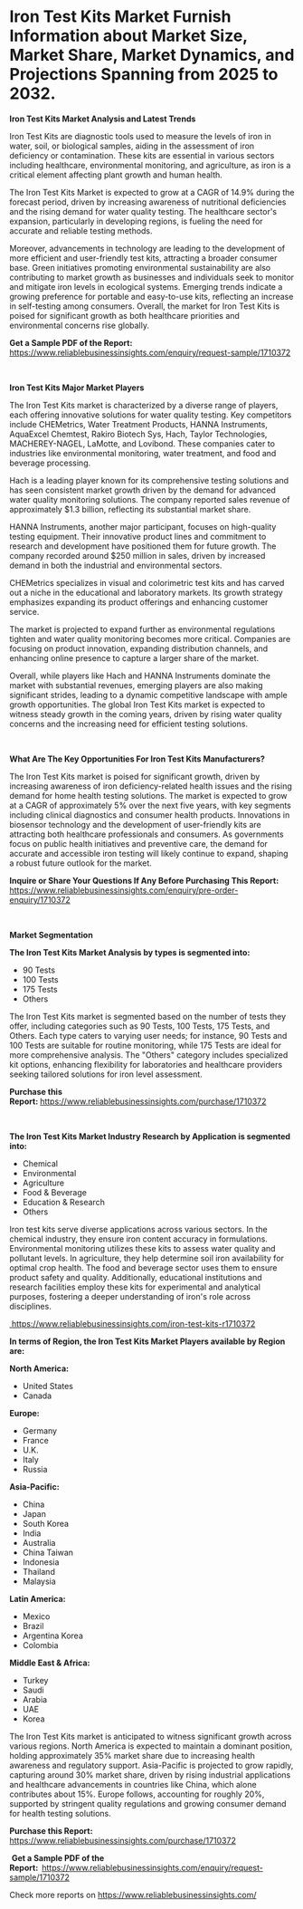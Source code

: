 <p><h1>Iron Test Kits Market Furnish Information about Market Size, Market Share, Market Dynamics, and Projections Spanning from 2025 to 2032.</h1></p><p><strong>Iron Test Kits Market Analysis and Latest Trends</strong></p>
<p><p>Iron Test Kits are diagnostic tools used to measure the levels of iron in water, soil, or biological samples, aiding in the assessment of iron deficiency or contamination. These kits are essential in various sectors including healthcare, environmental monitoring, and agriculture, as iron is a critical element affecting plant growth and human health.</p><p>The Iron Test Kits Market is expected to grow at a CAGR of 14.9% during the forecast period, driven by increasing awareness of nutritional deficiencies and the rising demand for water quality testing. The healthcare sector's expansion, particularly in developing regions, is fueling the need for accurate and reliable testing methods. </p><p>Moreover, advancements in technology are leading to the development of more efficient and user-friendly test kits, attracting a broader consumer base. Green initiatives promoting environmental sustainability are also contributing to market growth as businesses and individuals seek to monitor and mitigate iron levels in ecological systems. Emerging trends indicate a growing preference for portable and easy-to-use kits, reflecting an increase in self-testing among consumers. Overall, the market for Iron Test Kits is poised for significant growth as both healthcare priorities and environmental concerns rise globally.</p></p>
<p><strong>Get a Sample PDF of the Report:&nbsp;</strong> <a href="https://www.reliablebusinessinsights.com/enquiry/request-sample/1710372?utm_campaign=1119&utm_medium=2&utm_source=Github&utm_content=ia&utm_term=10012025&utm_id=iron-test-kits">https://www.reliablebusinessinsights.com/enquiry/request-sample/1710372</a></p>
<p>&nbsp;</p>
<p><strong>Iron Test Kits Major Market Players</strong></p>
<p><p>The Iron Test Kits market is characterized by a diverse range of players, each offering innovative solutions for water quality testing. Key competitors include CHEMetrics, Water Treatment Products, HANNA Instruments, AquaExcel Chemtest, Rakiro Biotech Sys, Hach, Taylor Technologies, MACHEREY-NAGEL, LaMotte, and Lovibond. These companies cater to industries like environmental monitoring, water treatment, and food and beverage processing.</p><p>Hach is a leading player known for its comprehensive testing solutions and has seen consistent market growth driven by the demand for advanced water quality monitoring solutions. The company reported sales revenue of approximately $1.3 billion, reflecting its substantial market share.</p><p>HANNA Instruments, another major participant, focuses on high-quality testing equipment. Their innovative product lines and commitment to research and development have positioned them for future growth. The company recorded around $250 million in sales, driven by increased demand in both the industrial and environmental sectors.</p><p>CHEMetrics specializes in visual and colorimetric test kits and has carved out a niche in the educational and laboratory markets. Its growth strategy emphasizes expanding its product offerings and enhancing customer service.</p><p>The market is projected to expand further as environmental regulations tighten and water quality monitoring becomes more critical. Companies are focusing on product innovation, expanding distribution channels, and enhancing online presence to capture a larger share of the market.</p><p>Overall, while players like Hach and HANNA Instruments dominate the market with substantial revenues, emerging players are also making significant strides, leading to a dynamic competitive landscape with ample growth opportunities. The global Iron Test Kits market is expected to witness steady growth in the coming years, driven by rising water quality concerns and the increasing need for efficient testing solutions.</p></p>
<p>&nbsp;</p>
<p><strong>What Are The Key Opportunities For Iron Test Kits Manufacturers?</strong></p>
<p><p>The Iron Test Kits market is poised for significant growth, driven by increasing awareness of iron deficiency-related health issues and the rising demand for home health testing solutions. The market is expected to grow at a CAGR of approximately 5% over the next five years, with key segments including clinical diagnostics and consumer health products. Innovations in biosensor technology and the development of user-friendly kits are attracting both healthcare professionals and consumers. As governments focus on public health initiatives and preventive care, the demand for accurate and accessible iron testing will likely continue to expand, shaping a robust future outlook for the market.</p></p>
<p><strong>Inquire or Share Your Questions If Any Before Purchasing This Report:</strong> <a href="https://www.reliablebusinessinsights.com/enquiry/pre-order-enquiry/1710372?utm_campaign=1119&utm_medium=2&utm_source=Github&utm_content=ia&utm_term=10012025&utm_id=iron-test-kits">https://www.reliablebusinessinsights.com/enquiry/pre-order-enquiry/1710372</a></p>
<p>&nbsp;</p>
<p><strong>Market Segmentation</strong></p>
<p><strong>The Iron Test Kits Market Analysis by types is segmented into:</strong></p>
<p><ul><li>90 Tests</li><li>100 Tests</li><li>175 Tests</li><li>Others</li></ul></p>
<p><p>The Iron Test Kits market is segmented based on the number of tests they offer, including categories such as 90 Tests, 100 Tests, 175 Tests, and Others. Each type caters to varying user needs; for instance, 90 Tests and 100 Tests are suitable for routine monitoring, while 175 Tests are ideal for more comprehensive analysis. The "Others" category includes specialized kit options, enhancing flexibility for laboratories and healthcare providers seeking tailored solutions for iron level assessment.</p></p>
<p><strong>Purchase this Report:&nbsp;</strong><a href="https://www.reliablebusinessinsights.com/purchase/1710372?utm_campaign=1119&utm_medium=2&utm_source=Github&utm_content=ia&utm_term=10012025&utm_id=iron-test-kits">https://www.reliablebusinessinsights.com/purchase/1710372</a></p>
<p>&nbsp;</p>
<p><strong>The Iron Test Kits Market Industry Research by Application is segmented into:</strong></p>
<p><ul><li>Chemical</li><li>Environmental</li><li>Agriculture</li><li>Food & Beverage</li><li>Education & Research</li><li>Others</li></ul></p>
<p><p>Iron test kits serve diverse applications across various sectors. In the chemical industry, they ensure iron content accuracy in formulations. Environmental monitoring utilizes these kits to assess water quality and pollutant levels. In agriculture, they help determine soil iron availability for optimal crop health. The food and beverage sector uses them to ensure product safety and quality. Additionally, educational institutions and research facilities employ these kits for experimental and analytical purposes, fostering a deeper understanding of iron's role across disciplines.</p></p>
<p><a href="https://www.reliablebusinessinsights.com/iron-test-kits-r1710372?utm_campaign=1119&utm_medium=2&utm_source=Github&utm_content=ia&utm_term=10012025&utm_id=iron-test-kits">&nbsp;https://www.reliablebusinessinsights.com/iron-test-kits-r1710372</a></p>
<p><strong>In terms of Region, the Iron Test Kits Market Players available by Region are:</strong></p>
<p>
    <p> <strong> North America: </strong>
        <ul>
            <li>United States</li>
            <li>Canada</li>
        </ul>
        </p> 
    <p> <strong> Europe: </strong>
        <ul>
            <li>Germany</li>
            <li>France</li>
            <li>U.K.</li>
            <li>Italy</li>
            <li>Russia</li>
        </ul>
        </p> 
    <p> <strong> Asia-Pacific: </strong>
        <ul>
            <li>China</li>
            <li>Japan</li>
            <li>South Korea</li>
            <li>India</li>
            <li>Australia</li>
            <li>China Taiwan</li>
            <li>Indonesia</li>
            <li>Thailand</li>
            <li>Malaysia</li>
        </ul>
        </p> 
    <p> <strong> Latin America: </strong>
        <ul>
            <li>Mexico</li>
            <li>Brazil</li>
            <li>Argentina Korea</li>
            <li>Colombia</li>
        </ul>
        </p> 
    <p> <strong> Middle East & Africa: </strong>
        <ul>
            <li>Turkey</li>
            <li>Saudi</li>
            <li>Arabia</li>
            <li>UAE</li>
            <li>Korea</li>
        </ul>
    </p>
    </p>
<p><p>The Iron Test Kits market is anticipated to witness significant growth across various regions. North America is expected to maintain a dominant position, holding approximately 35% market share due to increasing health awareness and regulatory support. Asia-Pacific is projected to grow rapidly, capturing around 30% market share, driven by rising industrial applications and healthcare advancements in countries like China, which alone contributes about 15%. Europe follows, accounting for roughly 20%, supported by stringent quality regulations and growing consumer demand for health testing solutions.</p></p>
<p><strong>Purchase this Report: </strong><a href="https://www.reliablebusinessinsights.com/purchase/1710372?utm_campaign=1119&utm_medium=2&utm_source=Github&utm_content=ia&utm_term=10012025&utm_id=iron-test-kits">https://www.reliablebusinessinsights.com/purchase/1710372</a></p>
<p>&nbsp;<strong>Get a Sample PDF of the Report:&nbsp;&nbsp;</strong><a href="https://www.reliablebusinessinsights.com/enquiry/request-sample/1710372?utm_campaign=1119&utm_medium=2&utm_source=Github&utm_content=ia&utm_term=10012025&utm_id=iron-test-kits">https://www.reliablebusinessinsights.com/enquiry/request-sample/1710372</a></p>
<p><strong></strong></p>
<p>Check more reports on <a href="https://www.reliablebusinessinsights.com/?utm_campaign=1119&utm_medium=2&utm_source=Github&utm_content=ia&utm_term=10012025&utm_id=iron-test-kits">https://www.reliablebusinessinsights.com/</a></p>